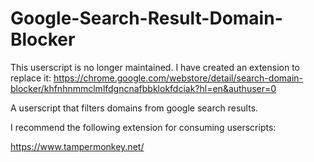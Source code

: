 # Google-Search-Result-Domain-Blocker
This userscript is no longer maintained. I have created an extension to replace it: https://chrome.google.com/webstore/detail/search-domain-blocker/khfnhnmmclmlfdgncnafbbklokfdciak?hl=en&authuser=0

A userscript that filters domains from google search results.

I recommend the following extension for consuming userscripts:

https://www.tampermonkey.net/
